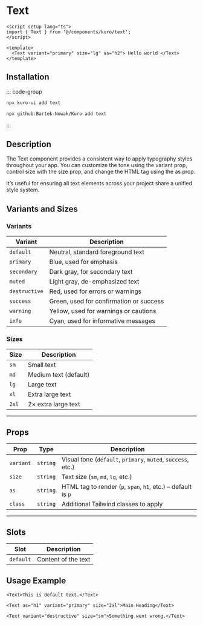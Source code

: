 # Text

```vue
<script setup lang="ts">
import { Text } from '@/components/kuro/text';
</script>

<template>
  <Text variant="primary" size="lg" as="h2"> Hello world </Text>
</template>
```

## Installation

::: code-group
```bash [npx via npm]
npx kuro-ui add text
```
```bash [npx via GitHub]
npx github:Bartek-Nowak/Kuro add text
```
:::

## Description

The Text component provides a consistent way to apply typography styles throughout your app.
You can customize the tone using the variant prop, control size with the size prop, and change the HTML tag using the as prop.

It’s useful for ensuring all text elements across your project share a unified style system.

## Variants and Sizes

### Variants

| Variant      | Description                              |
| ------------ | ---------------------------------------- |
| `default`    | Neutral, standard foreground text        |
| `primary`    | Blue, used for emphasis                  |
| `secondary`  | Dark gray, for secondary text            |
| `muted`      | Light gray, de-emphasized text           |
| `destructive`| Red, used for errors or warnings         |
| `success`    | Green, used for confirmation or success  |
| `warning`    | Yellow, used for warnings or cautions    |
| `info`       | Cyan, used for informative messages      |

### Sizes

| Size   | Description               |
|--------|---------------------------|
| `sm`   | Small text                |
| `md`   | Medium text (default)     |
| `lg`   | Large text                |
| `xl`   | Extra large text          |
| `2xl`  | 2× extra large text       |

---

## Props

| Prop     | Type     | Description                                                     |
|----------|----------|-----------------------------------------------------------------|
| `variant`| `string` | Visual tone (`default`, `primary`, `muted`, `success`, etc.)    |
| `size`   | `string` | Text size (`sm`, `md`, `lg`, etc.)                              |
| `as`     | `string` | HTML tag to render (`p`, `span`, `h1`, etc.) – default is `p`   |
| `class`  | `string` | Additional Tailwind classes to apply                            |

---

## Slots

| Slot     | Description           |
|----------|-----------------------|
| `default`| Content of the text   |

## Usage Example

```vue
<Text>This is default text.</Text>

<Text as="h1" variant="primary" size="2xl">Main Heading</Text>

<Text variant="destructive" size="sm">Something went wrong.</Text>
```
